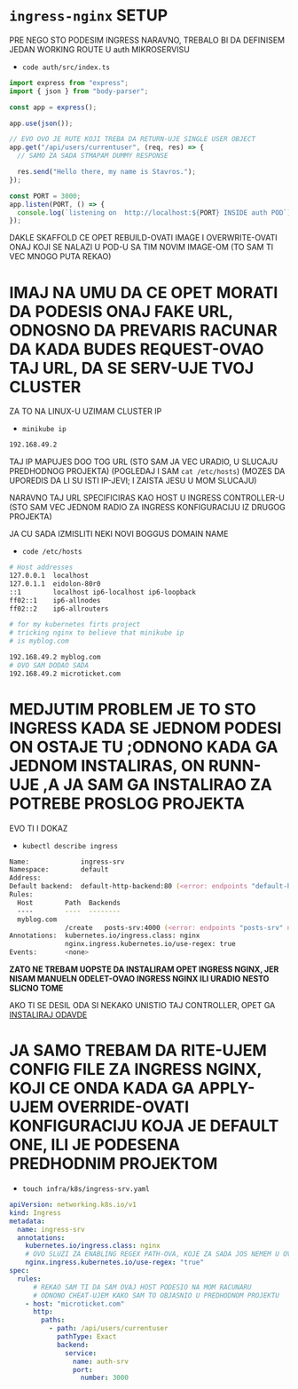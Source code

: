 # `ingress-nginx` SETUP

PRE NEGO STO PODESIM INGRESS NARAVNO, TREBALO BI DA DEFINISEM JEDAN WORKING ROUTE U auth MIKROSERVISU

- `code auth/src/index.ts`

```ts
import express from "express";
import { json } from "body-parser";

const app = express();

app.use(json());

// EVO OVO JE RUTE KOJI TREBA DA RETURN-UJE SINGLE USER OBJECT
app.get("/api/users/currentuser", (req, res) => {
  // SAMO ZA SADA STMAPAM DUMMY RESPONSE

  res.send("Hello there, my name is Stavros.");
});

const PORT = 3000;
app.listen(PORT, () => {
  console.log(`listening on  http://localhost:${PORT} INSIDE auth POD`);
});
```

DAKLE SKAFFOLD CE OPET REBUILD-OVATI IMAGE I OVERWRITE-OVATI ONAJ KOJI SE NALAZI U POD-U SA TIM NOVIM IMAGE-OM (TO SAM TI VEC MNOGO PUTA REKAO)

# IMAJ NA UMU DA CE OPET MORATI DA PODESIS ONAJ FAKE URL, ODNOSNO DA PREVARIS RACUNAR DA KADA BUDES REQUEST-OVAO TAJ URL, DA SE SERV-UJE TVOJ CLUSTER

ZA TO NA LINUX-U UZIMAM CLUSTER IP

- `minikube ip`

```zsh
192.168.49.2
```

TAJ IP MAPUJES DOO TOG URL (STO SAM JA VEC URADIO, U SLUCAJU PREDHODNOG PROJEKTA) (POGLEDAJ I SAM `cat /etc/hosts`) (MOZES DA UPOREDIS DA LI SU ISTI IP-JEVI; I ZAISTA JESU U MOM SLUCAJU)

NARAVNO TAJ URL SPECIFICIRAS KAO HOST U INGRESS CONTROLLER-U (STO SAM VEC JEDNOM RADIO ZA INGRESS KONFIGURACIJU IZ DRUGOG PROJEKTA)

JA CU SADA IZMISLITI NEKI NOVI BOGGUS DOMAIN NAME

- `code /etc/hosts`

```zsh
# Host addresses
127.0.0.1  localhost
127.0.1.1  eidolon-80r0
::1        localhost ip6-localhost ip6-loopback
ff02::1    ip6-allnodes
ff02::2    ip6-allrouters

# for my kubernetes firts project
# tricking nginx to believe that minikube ip
# is myblog.com

192.168.49.2 myblog.com
# OVO SAM DODAO SADA
192.168.49.2 microticket.com
```

# MEDJUTIM PROBLEM JE TO STO INGRESS KADA SE JEDNOM PODESI ON OSTAJE TU ;ODNONO KADA GA JEDNOM INSTALIRAS, ON RUNN-UJE ,A JA SAM GA INSTALIRAO ZA POTREBE PROSLOG PROJEKTA

EVO TI I DOKAZ

- `kubectl describe ingress`

```zsh
Name:             ingress-srv
Namespace:        default
Address:          
Default backend:  default-http-backend:80 (<error: endpoints "default-http-backend" not found>)
Rules:
  Host        Path  Backends
  ----        ----  --------
  myblog.com  
              /create   posts-srv:4000 (<error: endpoints "posts-srv" not found>)
Annotations:  kubernetes.io/ingress.class: nginx
              nginx.ingress.kubernetes.io/use-regex: true
Events:       <none>


```

**ZATO NE TREBAM UOPSTE DA INSTALIRAM OPET INGRESS NGINX, JER NISAM MANUELN ODELET-OVAO INGRESS NGINX ILI URADIO NESTO SLICNO TOME**

AKO TI SE DESIL ODA SI NEKAKO UNISTIO TAJ CONTROLLER, OPET GA [INSTALIRAJ ODAVDE](https://kubernetes.github.io/ingress-nginx/deploy/)

# JA SAMO TREBAM DA RITE-UJEM CONFIG FILE ZA INGRESS NGINX, KOJI CE ONDA KADA GA APPLY-UJEM OVERRIDE-OVATI KONFIGURACIJU KOJA JE DEFAULT ONE, ILI JE PODESENA PREDHODNIM PROJEKTOM

- `touch infra/k8s/ingress-srv.yaml`

```yaml
apiVersion: networking.k8s.io/v1
kind: Ingress
metadata:
  name: ingress-srv
  annotations:
    kubernetes.io/ingress.class: nginx
    # OVO SLUZI ZA ENABLING REGEX PATH-OVA, KOJE ZA SADA JOS NEMEM U OVOM PROJEKTU
    nginx.ingress.kubernetes.io/use-regex: "true"
spec:
  rules:
      # REKAO SAM TI DA SAM OVAJ HOST PODESIO NA MOM RACUNARU
      # ODNONO CHEAT-UJEM KAKO SAM TO OBJASNIO U PREDHODNOM PROJEKTU
    - host: "microticket.com"
      http:
        paths:
          - path: /api/users/currentuser
            pathType: Exact
            backend:
              service:
                name: auth-srv
                port:
                  number: 3000

```
